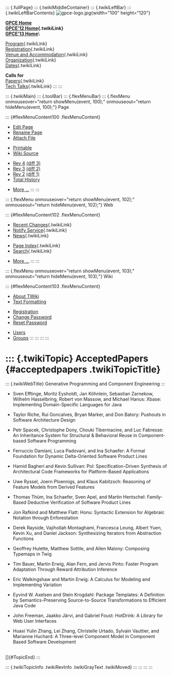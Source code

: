 ::: {.fullPage}
::: {.twikiMiddleContainer}
::: {.twikiLeftBar}
::: {.twikiLeftBarContents}
![gpce-logo.jpg](../pub/GPCE12/WebLeftBar/gpce-logo.jpg){width="100"
height="120"}

**[GPCE Home](http://program-transformation.org/Gpce)**\
**[GPCE\'12 Home](WebHome){.twikiLink}**\
**[GPCE\'13 Home](http://program-transformation.org/GPCE13/WebHome)**\

[Program](ConferenceProgram){.twikiLink}\
[Registration](GpceRegistration){.twikiLink}\
[Venue and Accommodation](VenueAccomodation){.twikiLink}\
[Organization](ConferenceOrganization){.twikiLink}\
[Dates](ImportantDates){.twikiLink}

**Calls for**\
[Papers](CallForPapers){.twikiLink}\
[Tech Talks](CallForTechTalks){.twikiLink}
:::
:::

::: {.twikiMain}
::: {.toolBar}
::: {.flexMenuBar}
::: {.flexMenu onmouseover="return showMenu(event, 100);" onmouseout="return hideMenu(event, 100);"}
Page

::: {#flexMenuContent100 .flexMenuContent}
-   [Edit
    Page](http://www.program-transformation.org/edit/GPCE12/AcceptedPapers?t=1536828831)
-   [Rename
    Page](http://www.program-transformation.org/rename/GPCE12/AcceptedPapers)
-   [Attach
    File](http://www.program-transformation.org/attach/GPCE12/AcceptedPapers)

<!-- -->

-   [Printable](http://www.program-transformation.org/view/GPCE12/AcceptedPapers?skin=print.pattern)
-   [Wiki
    Source](http://www.program-transformation.org/view/GPCE12/AcceptedPapers?skin=text&raw=on&contenttype=text/plain)

<!-- -->

-   [Rev
    4](http://www.program-transformation.org/view/GPCE12/AcceptedPapers?rev=1.4)
    [(diff 3)](http://www.program-transformation.org/rdiff/GPCE12/AcceptedPapers?rev1=1.4&rev2=1.3)
-   [Rev
    3](http://www.program-transformation.org/view/GPCE12/AcceptedPapers?rev=1.3)
    [(diff 2)](http://www.program-transformation.org/rdiff/GPCE12/AcceptedPapers?rev1=1.3&rev2=1.2)
-   [Rev
    2](http://www.program-transformation.org/view/GPCE12/AcceptedPapers?rev=1.2)
    [(diff 1)](http://www.program-transformation.org/rdiff/GPCE12/AcceptedPapers?rev1=1.2&rev2=1.1)
-   [Total
    History](http://www.program-transformation.org/rdiff/GPCE12/AcceptedPapers)

<!-- -->

-   [More
    \...](http://www.program-transformation.org/oops/GPCE12/AcceptedPapers?template=oopsmore&param1=1.4&param2=1.4)
:::
:::

::: {.flexMenu onmouseover="return showMenu(event, 102);" onmouseout="return hideMenu(event, 102);"}
Web

::: {#flexMenuContent102 .flexMenuContent}
-   [Recent Changes](WebChanges){.twikiLink}
-   [Notify Service](WebNotify){.twikiLink}
-   [News](WebNews){.twikiLink}

<!-- -->

-   [Page Index](WebIndex){.twikiLink}
-   [Search](WebSearch){.twikiLink}

<!-- -->

-   [More
    \...](http://www.program-transformation.org/oops/GPCE12/AcceptedPapers?template=oopsmore&param1=1.4&param2=1.4)
:::
:::

::: {.flexMenu onmouseover="return showMenu(event, 103);" onmouseout="return hideMenu(event, 103);"}
Wiki

::: {#flexMenuContent103 .flexMenuContent}
-   [About
    TWiki](http://www.program-transformation.org/view/TWiki/WebHome)
-   [Text
    Formatting](http://www.program-transformation.org/view/TWiki/TextFormattingRules)

<!-- -->

-   [Registration](http://www.program-transformation.org/view/TWiki/TWikiRegistration)
-   [Change
    Password](http://www.program-transformation.org/view/TWiki/ChangePassword)
-   [Reset
    Password](http://www.program-transformation.org/view/TWiki/ResetPassword)

<!-- -->

-   [Users](http://www.program-transformation.org/view/Main/TWikiUsers)
-   [Groups](http://www.program-transformation.org/view/Main/TWikiGroups)
:::
:::
:::
:::

::: {.twikiTopic}
AcceptedPapers {#acceptedpapers .twikiTopicTitle}
==============

::: {.twikiWebTitle}
Generative Programming and Component Engineering
:::

-   Sven Efftinge, Moritz Eysholdt, Jan Köhnlein, Sebastian Zarnekow,
    Wilhelm Hasselbring, Robert von Massow, and Michael Hanus: Xbase:
    Implementing Domain-Specific Languages for Java

<!-- -->

-   Taylor Riche, Rui Goncalves, Bryan Marker, and Don Batory: Pushouts
    in Software Architecture Design

<!-- -->

-   Petr Spacek, Christophe Dony, Chouki Tibermacine, and Luc Fabresse:
    An Inheritance System for Structural & Behavioral Reuse in
    Component-based Software Programming

<!-- -->

-   Ferruccio Damiani, Luca Padovani, and Ina Schaefer: A Formal
    Foundation for Dynamic Delta-Oriented Software Product Lines

<!-- -->

-   Hamid Bagheri and Kevin Sullivan: Pol: Specification-Driven
    Synthesis of Architectural Code Frameworks for Platform-Based
    Applications

<!-- -->

-   Uwe Ryssel, Joern Ploennigs, and Klaus Kabitzsch: Reasoning of
    Feature Models from Derived Features

<!-- -->

-   Thomas Thüm, Ina Schaefer, Sven Apel, and Martin Hentschel:
    Family-Based Deductive Verification of Software Product Lines

<!-- -->

-   Jon Rafkind and Matthew Flatt: Honu: Syntactic Extension for
    Algebraic Notation through Enforestation

<!-- -->

-   Derek Rayside, Vajihollah Montaghami, Francesca Leung, Albert Yuen,
    Kevin Xu, and Daniel Jackson: Synthesizing Iterators from
    Abstraction Functions

<!-- -->

-   Geoffrey Hulette, Matthew Sottile, and Allen Malony: Composing
    Typemaps in Twig

<!-- -->

-   Tim Bauer, Martin Erwig, Alan Fern, and Jervis Pinto: Faster Program
    Adaptation Through Reward Attribution Inference

<!-- -->

-   Eric Walkingshaw and Martin Erwig: A Calculus for Modeling and
    Implementing Variation

<!-- -->

-   Eyvind W. Axelsen and Stein Krogdahl: Package Templates: A
    Definition by Semantics-Preserving Source-to-Source Transformations
    to Efficient Java Code

<!-- -->

-   John Freeman, Jaakko Järvi, and Gabriel Foust: HotDrink: A Library
    for Web User Interfaces

<!-- -->

-   Huaxi Yulin Zhang, Lei Zhang, Christelle Urtado, Sylvain Vauttier,
    and Marianne Huchard: A Three-level Component Model in Component
    Based Software Development

\
[]{#TopicEnd}
:::

::: {.twikiTopicInfo .twikiRevInfo .twikiGrayText .twikiMoved}
:::
:::
:::
:::
